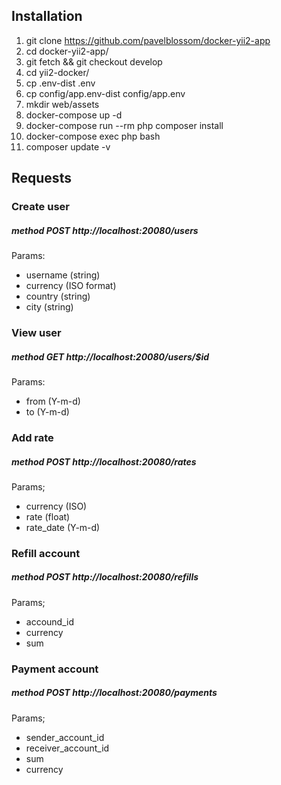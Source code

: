 ## Installation
1) git clone https://github.com/pavelblossom/docker-yii2-app
2) cd docker-yii2-app/
3) git fetch && git checkout develop
4) cd yii2-docker/
5) cp .env-dist .env
6) cp config/app.env-dist config/app.env
7) mkdir web/assets
8) docker-compose up -d
9) docker-compose run --rm php composer install
10) docker-compose exec php bash
11) composer update -v 

## Requests

### Create user
##### method POST http://localhost:20080/users
Params:
* username (string)
* currency (ISO format)
* country (string)
* city (string)
### View user
##### method GET http://localhost:20080/users/$id
Params:
* from (Y-m-d)
* to (Y-m-d)
### Add rate
##### method POST http://localhost:20080/rates
Params;
* currency (ISO)
* rate (float)
* rate_date (Y-m-d)
### Refill account
##### method POST http://localhost:20080/refills
Params;
* accound_id
* currency
* sum
### Payment account
##### method POST http://localhost:20080/payments
Params;
* sender_account_id
* receiver_account_id
* sum
* currency


